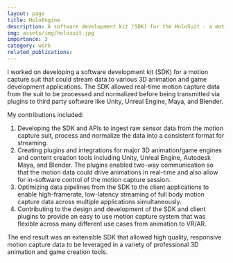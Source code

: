 ```yaml
---
layout: page
title: HoloEngine
description: A software development kit (SDK) for the HoloSuit - a motion capture suit
img: assets/img/holosuit.jpg
importance: 3
category: work
related_publications: 
---
```


I worked on developing a software development kit (SDK) for a motion capture suit that could stream data to various 3D animation and game development applications. The SDK allowed real-time motion capture data from the suit to be processed and normalized before being transmitted via plugins to third party software like Unity, Unreal Engine, Maya, and Blender.

My contributions included:
1. Developing the SDK and APIs to ingest raw sensor data from the motion capture suit, process and normalize the data into a consistent format for streaming.
2. Creating plugins and integrations for major 3D animation/game engines and content creation tools including Unity, Unreal Engine, Autodesk Maya, and Blender. The plugins enabled two-way communication so that the motion data could drive animations in real-time and also allow for in-software control of the motion capture session.
3. Optimizing data pipelines from the SDK to the client applications to enable high-framerate, low-latency streaming of full body motion capture data across multiple applications simultaneously.
4. Contributing to the design and development of the SDK and client plugins to provide an easy to use motion capture system that was flexible across many different use cases from animation to VR/AR.

The end result was an extensible SDK that allowed high quality, responsive motion capture data to be leveraged in a variety of professional 3D animation and game creation tools.